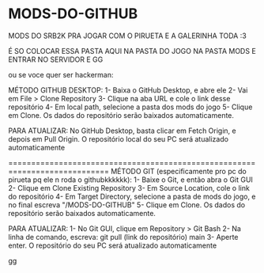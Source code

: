 # MODS-DO-GITHUB
 MODS DO SRB2K PRA JOGAR COM O PIRUETA E A GALERINHA TODA :3

É SO COLOCAR ESSA PASTA AQUI NA PASTA DO JOGO NA PASTA MODS E ENTRAR NO SERVIDOR E GG

ou se voce quer ser hackerman:

MÉTODO GITHUB DESKTOP:
1- Baixa o GitHub Desktop, e abre ele
2- Vai em File > Clone Repository
3- Clique na aba URL e cole o link desse repositório
4- Em local path, selecione a pasta dos mods do jogo
5- Clique em Clone. Os dados do repositório serão baixados automaticamente.

PARA ATUALIZAR:
No GitHub Desktop, basta clicar em Fetch Origin, e depois em Pull Origin. O repositório local do seu PC será atualizado automaticamente

============================================================================
MÉTODO GIT (especificamente pro pc do pirueta pq ele n roda o githubkkkkkk):
1- Baixe o Git, e então abra o Git GUI
2- Clique em Clone Existing Repository
3- Em Source Location, cole o link do repositório
4- Em Target Directory, selecione a pasta de mods do jogo, e no final escreva "/MODS-DO-GITHUB"
5- Clique em Clone. Os dados do repositório serão baixados automaticamente.

PARA ATUALIZAR:
1- No Git GUI, clique em Repository > Git Bash
2- Na linha de comando, escreva: git pull (link do repositório) main
3- Aperte enter. O repositório do seu PC será atualizado automaticamente

gg